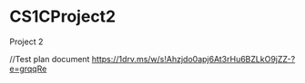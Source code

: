 # CS1CProject2
Project 2

//Test plan document
https://1drv.ms/w/s!Ahzjdo0apj6At3rHu6BZLkO9jZZ-?e=grqqRe
